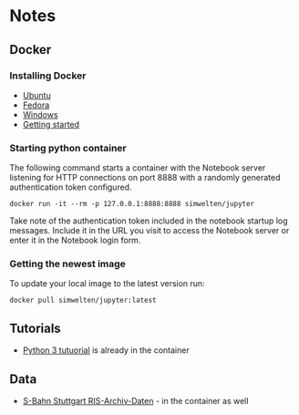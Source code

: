 # Notes

## Docker

### Installing Docker

*	[Ubuntu](https://docs.docker.com/engine/installation/linux/docker-ce/ubuntu/)
*	[Fedora](https://docs.docker.com/engine/installation/linux/docker-ce/fedora/)
*	[Windows](https://docs.docker.com/docker-for-windows/install/)
*	[Getting started](https://docs.docker.com/get-started/)

### Starting python container

The following command starts a container with the Notebook server listening for HTTP connections on port 8888 with a randomly generated authentication token configured.

```
docker run -it --rm -p 127.0.0.1:8888:8888 simwelten/jupyter
```

Take note of the authentication token included in the notebook startup log messages. Include it in the URL you visit to access the Notebook server or enter it in the Notebook login form.

### Getting the newest image

To update your local image to the latest version run:

```
docker pull simwelten/jupyter:latest
```


## Tutorials

*	[Python 3 tutuorial](https://gitlab.erc.monash.edu.au/andrease/Python4Maths) is already in the container

## Data
	
*	[S-Bahn Stuttgart RIS-Archiv-Daten](http://data.deutschebahn.com/dataset/data-s-bahn-stuttgart-ris-archiv-daten) - in the container as well

